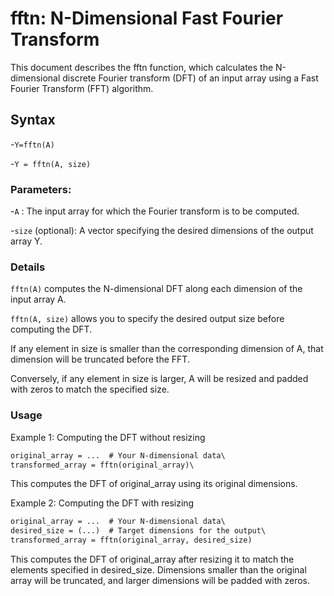 


# fftn: N-Dimensional Fast Fourier Transform
This document describes the fftn function, which calculates the N-dimensional discrete Fourier transform (DFT) 
of an input array using a Fast Fourier Transform (FFT) algorithm.

## Syntax
-`Y=fftn(A)`

-`Y = fftn(A, size)`
### Parameters:

-`A` : The input array for which the Fourier transform is to be computed.

-`size` (optional): A vector specifying the desired dimensions of the output array Y.

### Details
`fftn(A)` computes the N-dimensional DFT along each dimension of the input array A.

`fftn(A, size)` allows you to specify the desired output size before computing the DFT.

If any element in size is smaller than the corresponding dimension of A, that dimension will be truncated before the FFT.

Conversely, if any element in size is larger, A will be resized and padded with zeros to match the specified size.
### Usage
Example 1: Computing the DFT without resizing
```scilab
original_array = ...  # Your N-dimensional data\
transformed_array = fftn(original_array)\
```
This computes the DFT of original_array using its original dimensions.

Example 2: Computing the DFT with resizing
```scilab
original_array = ...  # Your N-dimensional data\
desired_size = (...)  # Target dimensions for the output\
transformed_array = fftn(original_array, desired_size)
```
This computes the DFT of original_array after resizing it to match the elements specified in desired_size.
Dimensions smaller than the original array will be truncated, and larger dimensions will be padded with zeros.
